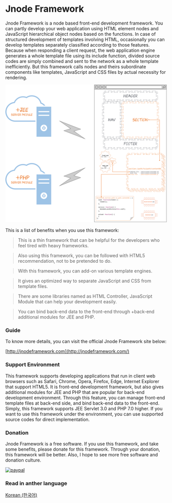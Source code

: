 Jnode Framework
======
Jnode Framework is a node based front-end development framework. You can partly develop your web application using HTML element nodes and JavaScript hierarchical object nodes based on the functions. In case of structured development of templates involving HTML, occasionally you can develop templates separately classified according to those features. Because when responding a client request, the web application engine generates a whole template file using its include function, divided source codes are simply combined and sent to the network as a whole template inefficiently. But this framework calls nodes and theirs subordinate components like templates, JavaScript and CSS files by actual necessity for rendering.

![Alt Jnode Framework architecutre](images/jnode_architecture.png?raw=true "Jnode Framework architecutre")

This is a list of benefits when you use this framework:

> This is a thin framework that can be helpful for the developers who feel tired with heavy frameworks.

> Also using this framework, you can be followed with HTML5 recommendation, not to be pretended to do.

> With this framework, you can add-on various template engines.

> It gives an optimized way to separate JavaScript and CSS from template files.

> There are some libraries named as HTML Controller, JavaScript Module that can help your development easily.

> You can bind back-end data to the front-end through +back-end additional modules for JEE and PHP.

### Guide
To know more details, you can visit the official Jnode Framework site below:

[http://jnodeframework.com](http://jnodeframework.com/)

### Support Environment
This framework supports developing applications that run in client web browsers such as Safari, Chrome, Opera, Firefox, Edge, Internet Explorer that support HTML5. It is front-end development framework, but also gives additional modules for JEE and PHP that are popular for back-end development environment. Through this feature, you can manage front-end template files at back-end side, and bind back-end data to the front-end. Simply, this framework supports JEE Servlet 3.0 and PHP 7.0 higher. If you want to use this framework under the environment, you can use supported source codes for direct implementation.

### Donation
Jnode Framework is a free software. If you use this framework, and take some benefits, please donate for this framework. Through your donation, this framework will be better. Also, I hope to see more free software and donation culture.

[![paypal](https://www.paypalobjects.com/en_US/i/btn/btn_donateCC_LG.gif)](https://www.paypal.com/cgi-bin/webscr?cmd=_s-xclick&hosted_button_id=6YYMTECUZXM9S)

### Read in anther language
[Korean (한국어)](https://github.com/gurumdari/jnode/blob/master/README_ko.md)
